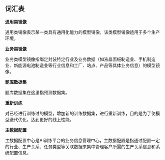 ## 词汇表

**通用类镜像**

通用类镜像表示某一类具有通用化能力的模型镜像，该类模型镜像适用于多个生产环境。

**业务类镜像**

业务类模型镜像指绑定封装特定行业及业务数据（如液晶面板制造业、手机制造业、新能源电池制造业等行业信息和工厂、站点、产品等具体业务信息）的模型镜像。


**题库数据集**

题库数据集在这里指预测数据集。

**重新训练**

对已经进行训练过的模型，增加新的训练数据集，进行重新训练，目的是为了使模型迭代优化，达到更好的线上性能。

**主数据配置**

主数据配置中心是AI训练平台的业务信息管理中心，主数据配置是指通过配置一定的行业、生产关系、任务类型等关联数据来集中管理客户所需的生产关系信息和系统配置信息。
